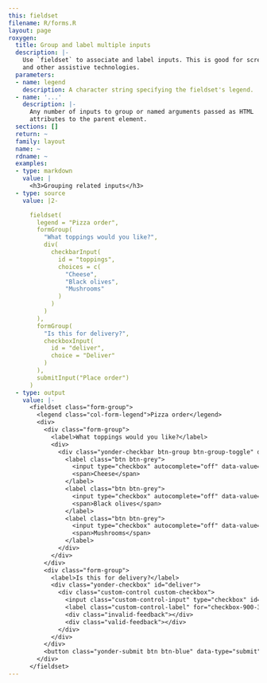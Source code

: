 ```yaml
---
this: fieldset
filename: R/forms.R
layout: page
roxygen:
  title: Group and label multiple inputs
  description: |-
    Use `fieldset` to associate and label inputs. This is good for screen readers
    and other assistive technologies.
  parameters:
  - name: legend
    description: A character string specifying the fieldset's legend.
  - name: '...'
    description: |-
      Any number of inputs to group or named arguments passed as HTML
      attributes to the parent element.
  sections: []
  return: ~
  family: layout
  name: ~
  rdname: ~
  examples:
  - type: markdown
    value: |
      <h3>Grouping related inputs</h3>
  - type: source
    value: |2-

      fieldset(
        legend = "Pizza order",
        formGroup(
          "What toppings would you like?",
          div(
            checkbarInput(
              id = "toppings",
              choices = c(
                "Cheese",
                "Black olives",
                "Mushrooms"
              )
            )
          )
        ),
        formGroup(
          "Is this for delivery?",
          checkboxInput(
            id = "deliver",
            choice = "Deliver"
          )
        ),
        submitInput("Place order")
      )
  - type: output
    value: |-
      <fieldset class="form-group">
        <legend class="col-form-legend">Pizza order</legend>
        <div>
          <div class="form-group">
            <label>What toppings would you like?</label>
            <div>
              <div class="yonder-checkbar btn-group btn-group-toggle" data-toggle="buttons" id="toppings">
                <label class="btn btn-grey">
                  <input type="checkbox" autocomplete="off" data-value="Cheese"/>
                  <span>Cheese</span>
                </label>
                <label class="btn btn-grey">
                  <input type="checkbox" autocomplete="off" data-value="Black olives"/>
                  <span>Black olives</span>
                </label>
                <label class="btn btn-grey">
                  <input type="checkbox" autocomplete="off" data-value="Mushrooms"/>
                  <span>Mushrooms</span>
                </label>
              </div>
            </div>
          </div>
          <div class="form-group">
            <label>Is this for delivery?</label>
            <div class="yonder-checkbox" id="deliver">
              <div class="custom-control custom-checkbox">
                <input class="custom-control-input" type="checkbox" id="checkbox-900-399" data-value="Deliver"/>
                <label class="custom-control-label" for="checkbox-900-399">Deliver</label>
                <div class="invalid-feedback"></div>
                <div class="valid-feedback"></div>
              </div>
            </div>
          </div>
          <button class="yonder-submit btn btn-blue" data-type="submit" role="button">Place order</button>
        </div>
      </fieldset>
---
```

